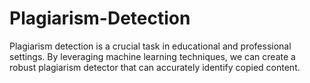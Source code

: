 # Plagiarism-Detection
Plagiarism detection is a crucial task in educational and professional settings. By leveraging machine learning techniques, we can create a robust plagiarism detector that can accurately identify copied content.

